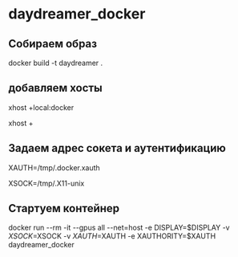 # daydreamer_docker

## Собираем образ
docker build -t daydreamer .

## добавляем хосты
xhost +local:docker

xhost +

## Задаем адрес сокета и аутентификацию
XAUTH=/tmp/.docker.xauth

XSOCK=/tmp/.X11-unix

## Стартуем контейнер
docker run --rm -it --gpus all --net=host -e DISPLAY=$DISPLAY -v $XSOCK=$XSOCK -v $XAUTH=$XAUTH -e XAUTHORITY=$XAUTH daydreamer_docker
